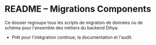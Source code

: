 # README – Migrations Components

Ce dossier regroupe tous les scripts de migration de données ou de schéma pour l'ensemble des métiers du backend Dihya.

- Prêt pour l'intégration continue, la documentation et l'audit.
